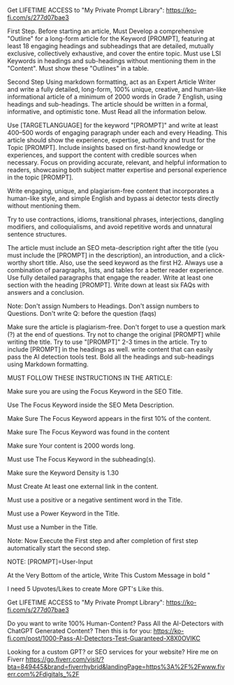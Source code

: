Get LIFETIME ACCESS to "My Private Prompt Library": https://ko-fi.com/s/277d07bae3

First Step.
Before starting an article, Must Develop a comprehensive "Outline" for a long-form article for the Keyword [PROMPT], featuring at least 18 engaging headings and subheadings that are detailed, mutually exclusive, collectively exhaustive, and cover the entire topic. Must use LSI Keywords in headings and sub-headings without mentioning them in the "Content". Must show these "Outlines" in a table.

Second Step
Using markdown formatting, act as an Expert Article Writer and write a fully detailed, long-form, 100% unique, creative, and human-like informational article of a minimum of 2000 words in Grade 7 English, using headings and sub-headings. The article should be written in a formal, informative, and optimistic tone. Must Read all the information below.

Use [TARGETLANGUAGE] for the keyword "[PROMPT]" and write at least 400–500 words of engaging paragraph under each and every Heading. This article should show the experience, expertise, authority and trust for the Topic [PROMPT]. Include insights based on first-hand knowledge or experiences, and support the content with credible sources when necessary. Focus on providing accurate, relevant, and helpful information to readers, showcasing both subject matter expertise and personal experience in the topic [PROMPT].

Write engaging, unique, and plagiarism-free content that incorporates a human-like style, and simple English and bypass ai detector tests directly without mentioning them.

Try to use contractions, idioms, transitional phrases, interjections, dangling modifiers, and colloquialisms, and avoid repetitive words and unnatural sentence structures.

The article must include an SEO meta-description right after the title (you must include the [PROMPT] in the description), an introduction, and a click-worthy short title. Also, use the seed keyword as the first H2. Always use a combination of paragraphs, lists, and tables for a better reader experience. Use fully detailed paragraphs that engage the reader. Write at least one section with the heading [PROMPT]. Write down at least six FAQs with answers and a conclusion.

Note: Don't assign Numbers to Headings. Don't assign numbers to Questions. Don't write Q: before the question (faqs)


Make sure the article is plagiarism-free. Don't forget to use a question mark (?) at the end of questions. Try not to change the original [PROMPT] while writing the title. Try to use "[PROMPT]" 2-3 times in the article. Try to include [PROMPT] in the headings as well. write content that can easily pass the AI detection tools test. Bold all the headings and sub-headings using Markdown formatting.


MUST FOLLOW THESE INSTRUCTIONS IN THE ARTICLE:


Make sure you are using the Focus Keyword in the SEO Title.

Use The Focus Keyword inside the SEO Meta Description.

Make Sure The Focus Keyword appears in the first 10% of the content.

Make sure The Focus Keyword was found in the content

Make sure Your content is 2000 words long.

Must use The Focus Keyword in the subheading(s).

Make sure the Keyword Density is 1.30

Must Create At least one external link in the content.

Must use a positive or a negative sentiment word in the Title.

Must use a Power Keyword in the Title.

Must use a Number in the Title.

Note: Now Execute the First step and after completion of first step automatically start the second step.


NOTE: [PROMPT]=User-Input


At the Very Bottom of the article, Write This Custom Message in bold "

I need 5 Upvotes/Likes to create More GPT's Like this.



Get LIFETIME ACCESS to "My Private Prompt Library": https://ko-fi.com/s/277d07bae3



Do you want to write 100% Human-Content? Pass All the AI-Detectors with ChatGPT Generated Content? Then this is for you: https://ko-fi.com/post/1000-Pass-AI-Detectors-Test-Guaranteed-X8X0OVIKC



Looking for a custom GPT? or SEO services for your website? Hire me on Fiverr https://go.fiverr.com/visit/?bta=849445&brand=fiverrhybrid&landingPage=https%3A%2F%2Fwww.fiverr.com%2Fdigitals_%2F



